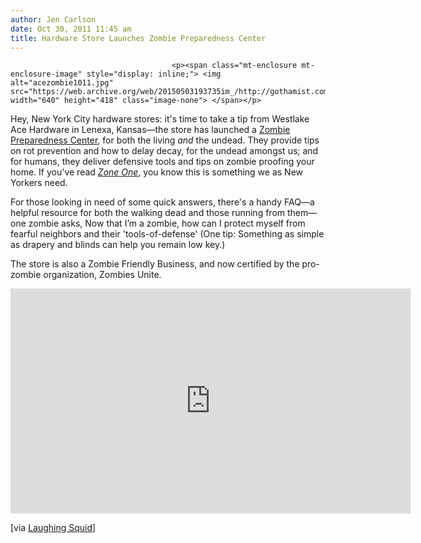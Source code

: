 ```yaml
---
author: Jen Carlson
date: Oct 30, 2011 11:45 am
title: Hardware Store Launches Zombie Preparedness Center
---
```


	
										<p><span class="mt-enclosure mt-enclosure-image" style="display: inline;"> <img alt="acezombie1011.jpg" src="https://web.archive.org/web/20150503193735im_/http://gothamist.com/attachments/arts_jen/acezombie1011.jpg" width="640" height="418" class="image-none"> </span></p>

<p>Hey, New York City hardware stores: it&apos;s time to take a tip from Westlake Ace Hardware in Lenexa, Kansas&#x2014;the store has launched a <a href="https://web.archive.org/web/20150503193735/http://www.westlakehardware.com/specialties/zombies">Zombie Preparedness Center</a>, for both the living <em>and</em> the undead. They provide tips on rot prevention and how to delay decay, for the undead amongst us; and for humans, they deliver defensive tools and tips on zombie proofing your home. If you&apos;ve read <a href="https://web.archive.org/web/20150503193735/http://gothamist.com/2011/10/18/colson_whitehead_on_manhattan_being.php"><em>Zone One</em></a>, you know this is something we as New Yorkers need.</p>

<p>For those looking in need of some quick answers, there&apos;s a handy FAQ&#x2014;a helpful resource for both the walking dead and those running from them&#x2014;one zombie asks, Now that I&#x2019;m a zombie, how can I protect myself from fearful neighbors and their &apos;tools-of-defense&apos; (One tip: Something as simple as drapery and blinds can help you remain low key.)</p>

<p>The store is also a Zombie Friendly Business, and now certified by the pro-zombie organization, Zombies Unite.</p>

<p><iframe width="640" height="360" src="https://web.archive.org/web/20150503193735if_/http://www.youtube.com/embed/EmPhw01MuBw" frameborder="0" allowfullscreen></iframe></p>

<p>[via <a href="https://web.archive.org/web/20150503193735/http://laughingsquid.com/zombie-preparedness-center-at-westlake-ace-hardware-in-kansas/?utm_source=feedburner&amp;utm_medium=feed&amp;utm_campaign=Feed%3A+laughingsquid+%28Laughing+Squid%29&amp;utm_content=Google+Reader">Laughing Squid</a>]</p>					
										
									
				